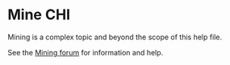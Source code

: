 # Mine CHI

Mining is a complex topic and beyond the scope of this help file.

See the [Mining forum](https://forum.xaya.io/forum/14-mining/) for information 
and help.


